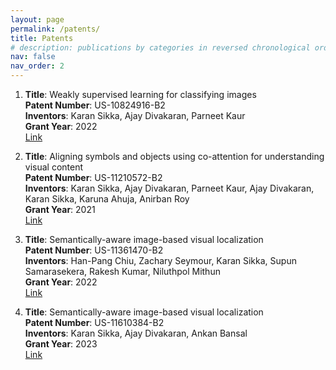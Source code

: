 ```yaml
---
layout: page
permalink: /patents/
title: Patents
# description: publications by categories in reversed chronological order. generated by jekyll-scholar.
nav: false
nav_order: 2
---
```



1. **Title**: Weakly supervised learning for classifying images  
   **Patent Number**: US-10824916-B2  
   **Inventors**: Karan Sikka, Ajay Divakaran, Parneet Kaur  
   **Grant Year**: 2022  
   [Link](https://patents.google.com/patent/US10824916B2/en)

2. **Title**: Aligning symbols and objects using co-attention for understanding visual content  
   **Patent Number**: US-11210572-B2  
   **Inventors**: Karan Sikka, Ajay Divakaran, Parneet Kaur, Ajay Divakaran, Karan Sikka, Karuna Ahuja, Anirban Roy  
   **Grant Year**: 2021  
   [Link](https://patents.google.com/patent/US11210572B2/en)

3. **Title**: Semantically-aware image-based visual localization  
   **Patent Number**: US-11361470-B2  
   **Inventors**: Han-Pang Chiu, Zachary Seymour, Karan Sikka, Supun Samarasekera, Rakesh Kumar, Niluthpol Mithun  
   **Grant Year**: 2022  
   [Link](https://patents.google.com/patent/US11361470B2/en)

4. **Title**: Semantically-aware image-based visual localization  
   **Patent Number**: US-11610384-B2  
   **Inventors**: Karan Sikka, Ajay Divakaran, Ankan Bansal  
   **Grant Year**: 2023  
   [Link](https://patents.google.com/patent/US11610384B2/en)
